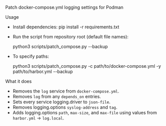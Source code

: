 Patch docker-compose.yml logging settings for Podman

Usage

- Install dependencies: pip install -r requirements.txt
- Run the script from repository root (default file names):

  python3 scripts/patch_compose.py --backup

- To specify paths:

  python3 scripts/patch_compose.py -c path/to/docker-compose.yml -y path/to/harbor.yml --backup

What it does

- Removes the `log` service from `docker-compose.yml`.
- Removes `log` from any `depends_on` entries.
- Sets every service logging.driver to `json-file`.
- Removes logging.options `syslog-address` and `tag`.
- Adds logging.options `path`, `max-size`, and `max-file` using values from `harbor.yml` -> `log.local`.
